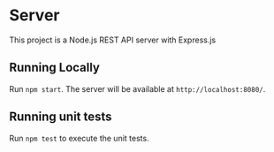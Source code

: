 # Server

This project is a Node.js REST API server with Express.js

## Running Locally

Run `npm start`. The server will be available at  `http://localhost:8080/`.

## Running unit tests

Run `npm test` to execute the unit tests.